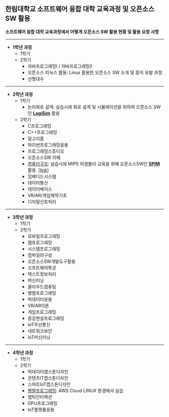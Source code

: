 ## 한림대학교 소프트웨어 융합 대학 교육과정 및 오픈소스SW 활용

**소프트웨어 융합 대학 교육과정에서 어떻게 오픈소스 SW 활용 현황 및 활용 요청 사항**

* * *

* **1학년 과정**
   * 1학기
   * 2학기
      * 자바프로그래밍I / 자바프로그래밍II    
      * 오픈소스 리눅스 활용: Linux 활용한 오픈소스 SW 소개 및 흥미 유발 과정
      * 선형대수

* * *

* **2학년 과정**
   * 1학기
      * 논리회로 설계: 실습시에 회로 설계 및 시뮬레이션을 위하여 오픈소스 SW인 **[LogiSim](http://www.cburch.com/logisim/)** 활용   
   * 2학기
      * C프로그래밍
      * C++프로그래밍
      * 알고리즘
      * 파이썬프로그래밍응용
      * 프로그래밍스튜디오
      * 오픈소스SW 이해
      * [컴퓨터구조](https://github.com/jeonggunlee/Computer_Arch_2018_Fall): 실습시에 MIPS 어셈블리 교육을 위해 오픈소스SW인 **[SPIM](https://en.wikipedia.org/wiki/SPIM)** 활용. [[link](http://spimsimulator.sourceforge.net/)]
      * 임베디드시스템
      * 데이터통신
      * 데이터베이스
      * VR/AR/게임제작기초
      * 디지털신호처리


* * *

* **3학년 과정**
   * 1학기
   * 2학기
      * 모바일프로그래밍
      * 웹프로그래밍
      * 시스템프로그래밍
      * 컴파일러구성
      * 오픈소스SW개발도구활용
      * 소프트웨어특강
      * 텍스트정보처리
      * 머신러닝
      * 클라우드컴퓨팅
      * 병렬프로그래밍
      * 빅데이터응용
      * VR/AR이론
      * 게임프로그래밍
      * 증강현실프로그래밍 
      * IoT무선통신
      * 네트워크보안
      * IoT머신러닝



* * *
   
* **4학년 과정**
   * 1학기
   * 2학기
      * 빅데이터캡스톤디자인
      * 콘텐츠IT캡스톤디자인
      * 스마트IoT캡스톤디자인
      * [병렬프로그래밍](https://github.com/jeonggunlee/Parallel_Programming_2018_Fall): AWS Cloud *LINUX* 환경에서 실습
      * 햅틱인터랙션
      * GPU프로그래밍
      * IoT플랫폼응용


